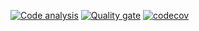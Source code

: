 [![Code analysis](https://github.com/elmawardy/tageo-backend/actions/workflows/ci.yml/badge.svg?branch=main)](https://github.com/elmawardy/tageo-backend/actions?query=workflow%3ACI+branch%3Amain)
[![Quality gate](https://sonarcloud.io/api/project_badges/quality_gate?project=tageo-backend)](https://sonarcloud.io/summary/new_code?id=tageo-backend)
[![codecov](https://codecov.io/gh/elmawardy/tageo-backend/branch/main/graph/badge.svg?token=YC1G04QQHE)](https://codecov.io/gh/elmawardy/tageo-backend)